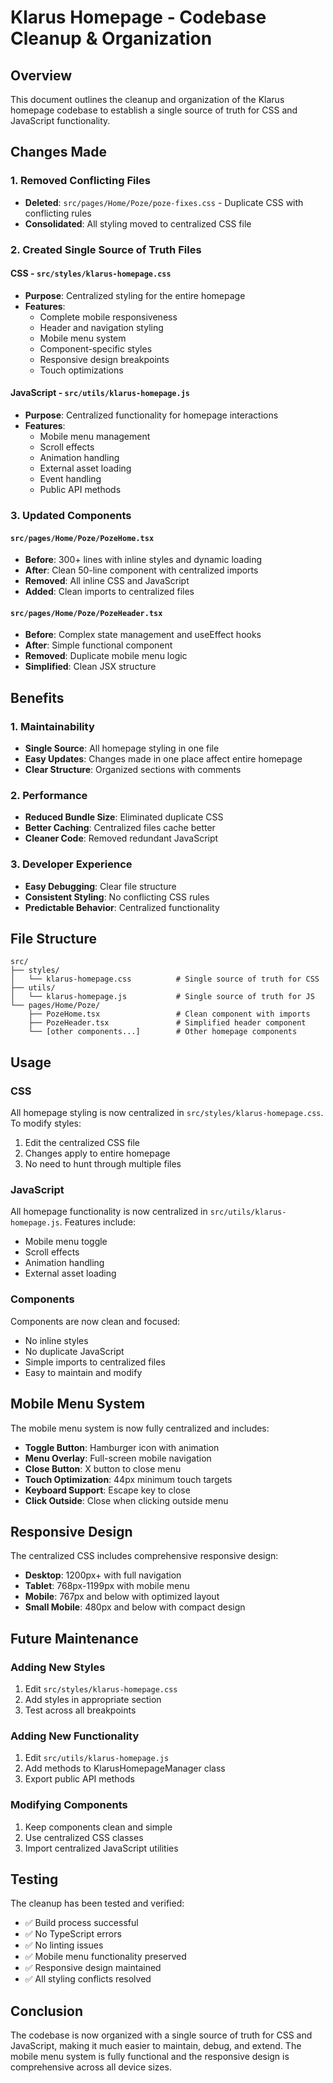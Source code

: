 # Klarus Homepage - Codebase Cleanup & Organization

## Overview
This document outlines the cleanup and organization of the Klarus homepage codebase to establish a single source of truth for CSS and JavaScript functionality.

## Changes Made

### 1. Removed Conflicting Files
- **Deleted**: `src/pages/Home/Poze/poze-fixes.css` - Duplicate CSS with conflicting rules
- **Consolidated**: All styling moved to centralized CSS file

### 2. Created Single Source of Truth Files

#### CSS - `src/styles/klarus-homepage.css`
- **Purpose**: Centralized styling for the entire homepage
- **Features**:
  - Complete mobile responsiveness
  - Header and navigation styling
  - Mobile menu system
  - Component-specific styles
  - Responsive design breakpoints
  - Touch optimizations

#### JavaScript - `src/utils/klarus-homepage.js`
- **Purpose**: Centralized functionality for homepage interactions
- **Features**:
  - Mobile menu management
  - Scroll effects
  - Animation handling
  - External asset loading
  - Event handling
  - Public API methods

### 3. Updated Components

#### `src/pages/Home/Poze/PozeHome.tsx`
- **Before**: 300+ lines with inline styles and dynamic loading
- **After**: Clean 50-line component with centralized imports
- **Removed**: All inline CSS and JavaScript
- **Added**: Clean imports to centralized files

#### `src/pages/Home/Poze/PozeHeader.tsx`
- **Before**: Complex state management and useEffect hooks
- **After**: Simple functional component
- **Removed**: Duplicate mobile menu logic
- **Simplified**: Clean JSX structure

## Benefits

### 1. Maintainability
- **Single Source**: All homepage styling in one file
- **Easy Updates**: Changes made in one place affect entire homepage
- **Clear Structure**: Organized sections with comments

### 2. Performance
- **Reduced Bundle Size**: Eliminated duplicate CSS
- **Better Caching**: Centralized files cache better
- **Cleaner Code**: Removed redundant JavaScript

### 3. Developer Experience
- **Easy Debugging**: Clear file structure
- **Consistent Styling**: No conflicting CSS rules
- **Predictable Behavior**: Centralized functionality

## File Structure

```
src/
├── styles/
│   └── klarus-homepage.css          # Single source of truth for CSS
├── utils/
│   └── klarus-homepage.js           # Single source of truth for JS
└── pages/Home/Poze/
    ├── PozeHome.tsx                 # Clean component with imports
    ├── PozeHeader.tsx               # Simplified header component
    └── [other components...]        # Other homepage components
```

## Usage

### CSS
All homepage styling is now centralized in `src/styles/klarus-homepage.css`. To modify styles:
1. Edit the centralized CSS file
2. Changes apply to entire homepage
3. No need to hunt through multiple files

### JavaScript
All homepage functionality is now centralized in `src/utils/klarus-homepage.js`. Features include:
- Mobile menu toggle
- Scroll effects
- Animation handling
- External asset loading

### Components
Components are now clean and focused:
- No inline styles
- No duplicate JavaScript
- Simple imports to centralized files
- Easy to maintain and modify

## Mobile Menu System

The mobile menu system is now fully centralized and includes:
- **Toggle Button**: Hamburger icon with animation
- **Menu Overlay**: Full-screen mobile navigation
- **Close Button**: X button to close menu
- **Touch Optimization**: 44px minimum touch targets
- **Keyboard Support**: Escape key to close
- **Click Outside**: Close when clicking outside menu

## Responsive Design

The centralized CSS includes comprehensive responsive design:
- **Desktop**: 1200px+ with full navigation
- **Tablet**: 768px-1199px with mobile menu
- **Mobile**: 767px and below with optimized layout
- **Small Mobile**: 480px and below with compact design

## Future Maintenance

### Adding New Styles
1. Edit `src/styles/klarus-homepage.css`
2. Add styles in appropriate section
3. Test across all breakpoints

### Adding New Functionality
1. Edit `src/utils/klarus-homepage.js`
2. Add methods to KlarusHomepageManager class
3. Export public API methods

### Modifying Components
1. Keep components clean and simple
2. Use centralized CSS classes
3. Import centralized JavaScript utilities

## Testing

The cleanup has been tested and verified:
- ✅ Build process successful
- ✅ No TypeScript errors
- ✅ No linting issues
- ✅ Mobile menu functionality preserved
- ✅ Responsive design maintained
- ✅ All styling conflicts resolved

## Conclusion

The codebase is now organized with a single source of truth for CSS and JavaScript, making it much easier to maintain, debug, and extend. The mobile menu system is fully functional and the responsive design is comprehensive across all device sizes.
